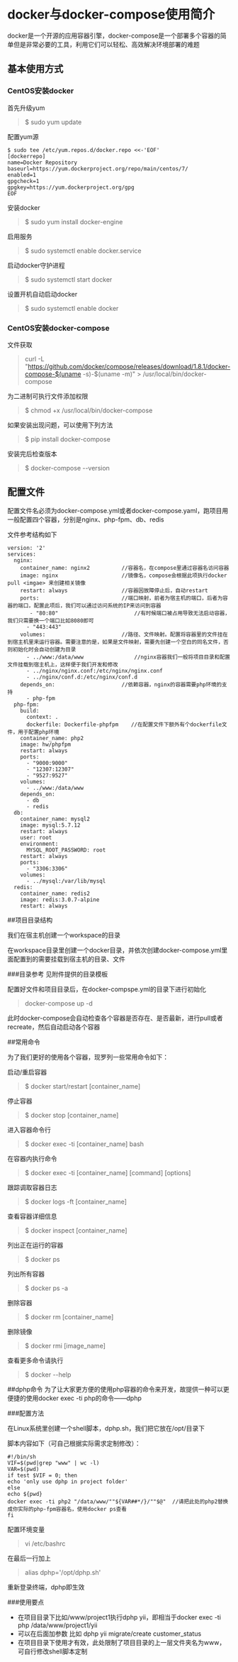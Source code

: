 # docker与docker-compose使用简介

docker是一个开源的应用容器引擎，docker-compose是一个部署多个容器的简单但是非常必要的工具，利用它们可以轻松、高效解决环境部署的难题

## 基本使用方式

### CentOS安装docker
首先升级yum
>$ sudo yum update

配置yum源

	$ sudo tee /etc/yum.repos.d/docker.repo <<-'EOF'
	[dockerrepo]
	name=Docker Repository
	baseurl=https://yum.dockerproject.org/repo/main/centos/7/
	enabled=1
	gpgcheck=1
	gpgkey=https://yum.dockerproject.org/gpg
	EOF

安装docker
>$ sudo yum install docker-engine

启用服务
>$ sudo systemctl enable docker.service

启动docker守护进程
>$ sudo systemctl start docker

设置开机自动启动docker
>$ sudo systemctl enable docker

### CentOS安装docker-compose
文件获取
>curl -L "https://github.com/docker/compose/releases/download/1.8.1/docker-compose-$(uname -s)-$(uname -m)" > /usr/local/bin/docker-compose

为二进制可执行文件添加权限
>$ chmod +x /usr/local/bin/docker-compose

如果安装出现问题，可以使用下列方法
>$ pip install docker-compose

安装完后检查版本
>$ docker-compose --version

## 配置文件

配置文件名必须为docker-compose.yml或者docker-compose.yaml，跑项目用一般配置四个容器，分别是nginx、php-fpm、db、redis

文件参考结构如下

	version: '2'
	services:
	  nginx:
	    container_name: nginx2			//容器名，在compose里通过容器名访问容器
	    image: nginx					//镜像名，compose会根据此项执行docker pull <imgae> 来创建相关镜像
	    restart: always					//容器因故障停止后，自动restart
	    ports:							//端口映射，前者为宿主机的端口，后者为容器的端口，配置此项后，我们可以通过访问系统的IP来访问到容器
	       - "80:80"    					//有时候端口被占用导致无法启动容器，我们只需要换一个端口比如8080即可
	      - "443:443"
	    volumes:						//路径、文件映射。配置将容器里的文件挂在到宿主机里来运行容器。需要注意的是，如果是文件映射，需要先创建一个空白的同名文件，否则初始化时会自动创建为目录
	      - ../www:/data/www				//nginx容器我们一般将项目目录和配置文件挂载到宿主机上，这样便于我们开发和修改
	      - ../nginx/nginx.conf:/etc/nginx/nginx.conf
	      - ../nginx/conf.d:/etc/nginx/conf.d
	    depends_on:						//依赖容器，nginx的容器需要php环境的支持
	      - php-fpm
	  php-fpm:
	    build:
	      context: .
	      dockerfile: Dockerfile-phpfpm    //在配置文件下额外有个dockerfile文件，用于配置php环境
	    container_name: php2
	    image: hw/phpfpm
	    restart: always
	    ports:
	      - "9000:9000"
	      - "12307:12307"
	      - "9527:9527"
	    volumes:
	      - ../www:/data/www
	    depends_on:
	      - db
	      - redis
	  db:
	    container_name: mysql2
	    image: mysql:5.7.12
	    restart: always
	    user: root
	    environment:
	      MYSQL_ROOT_PASSWORD: root
	    restart: always
	    ports:
	      - "3306:3306"
	    volumes:
	      - ../mysql:/var/lib/mysql
	  redis:
	    container_name: redis2
	    image: redis:3.0.7-alpine
	    restart: always

##项目目录结构

我们在宿主机创建一个workspace的目录

在workspace目录里创建一个docker目录，并依次创建docker-compose.yml里面配置到的需要挂载到宿主机的目录、文件

###目录参考
见附件提供的目录模板


配置好文件和项目目录后，在docker-compspe.yml的目录下进行初始化
>docker-compose up -d

此时docker-compose会自动检查各个容器是否存在、是否最新，进行pull或者recreate，然后自动启动各个容器

##常用命令

为了我们更好的使用各个容器，现罗列一些常用命令如下：

启动/重启容器
>$ docker start/restart [container_name]

停止容器
>$ docker stop [container_name]

进入容器命令行
>$ docker exec -ti [container_name] bash

在容器内执行命令
>$ docker exec -ti [container_name] [command] [options]

跟踪调取容器日志
>$ docker logs -ft [container_name]

查看容器详细信息
>$ docker inspect [container_name]

列出正在运行的容器
>$ docker ps

列出所有容器
>$ docker ps -a

删除容器
>$ docker rm [container_name]

删除镜像
>$ docker rmi [image_name]

查看更多命令请执行
>$ docker --help

##dphp命令
为了让大家更方便的使用php容器的命令来开发，故提供一种可以更便捷的使用docker exec -ti php的命令——dphp

###配置方法

在Linux系统里创建一个shell脚本，dphp.sh，我们把它放在/opt/目录下

脚本内容如下（可自己根据实际需求定制修改）：
	
	#!/bin/sh
	VIF=$(pwd|grep "www" | wc -l)
	VAR=$(pwd)
	if test $VIF = 0; then
	echo 'only use dphp in project folder'
	else
	echo ${pwd}
	docker exec -ti php2 "/data/www/""${VAR##*/}/""$@"	//请把此处的php2替换成你实际的php-fpm容器名，使用docker ps查看
	fi

配置环境变量
>vi /etc/bashrc

在最后一行加上 
>alias dphp='/opt/dphp.sh'

重新登录终端，dphp即生效

###使用要点

- 在项目目录下比如/www/project1执行dphp yii，即相当于docker exec -ti php /data/www/project1/yii
- 可以在后面加参数 比如 dphp yii migrate/create customer_status
- 在项目目录下使用才有效，此处限制了项目目录的上一层文件夹名为www，可自行修改shell脚本定制
